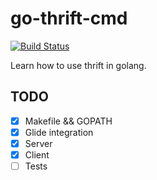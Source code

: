 # go-thrift-cmd

[![Build Status](https://travis-ci.org/swhsiang/go-thrift-cmd.svg?branch=master)](https://travis-ci.org/swhsiang/go-thrift-cmd)

Learn how to use thrift in golang.

## TODO

* [X] Makefile && GOPATH
* [X] Glide integration
* [X] Server
* [X] Client
* [ ] Tests
